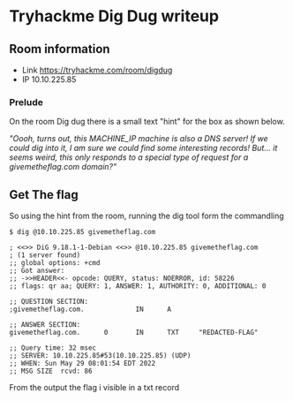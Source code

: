 # Tryhackme Dig Dug writeup

## Room information 

* Link https://tryhackme.com/room/digdug
* IP 10.10.225.85

### Prelude
On the room Dig dug there is a small text "hint" for the box as shown below.

*"Oooh, turns out, this MACHINE_IP machine is also a DNS server! If we could dig into it, I am sure we could find some interesting records! But... it seems weird, this only responds to a special type of request for a givemetheflag.com domain?"*


## Get The flag
So using the hint from the room, running the dig tool form the commandling

```
$ dig @10.10.225.85 givemetheflag.com

; <<>> DiG 9.18.1-1-Debian <<>> @10.10.225.85 givemetheflag.com
; (1 server found)
;; global options: +cmd
;; Got answer:
;; ->>HEADER<<- opcode: QUERY, status: NOERROR, id: 58226
;; flags: qr aa; QUERY: 1, ANSWER: 1, AUTHORITY: 0, ADDITIONAL: 0

;; QUESTION SECTION:
;givemetheflag.com.             IN      A

;; ANSWER SECTION:
givemetheflag.com.      0       IN      TXT     "REDACTED-FLAG"

;; Query time: 32 msec
;; SERVER: 10.10.225.85#53(10.10.225.85) (UDP)
;; WHEN: Sun May 29 08:01:54 EDT 2022
;; MSG SIZE  rcvd: 86

```

From the output the flag i visible in a txt record